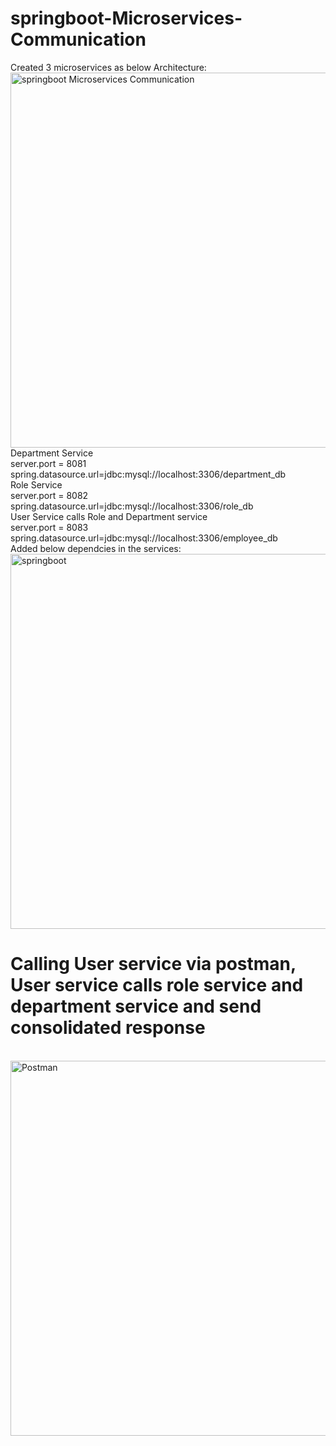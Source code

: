 # springboot-Microservices-Communication

<html>
Created 3 microservices as below Architecture:
  <br>
  <img src="https://github.com/sathees-saty/springboot-Microservices-Communication/assets/65384711/fbbc2ad7-77d3-4600-af96-6e46cac72039" alt="springboot Microservices Communication" width="800" height="600">
<br>
Department Service
  <br>
server.port = 8081
  <br>
spring.datasource.url=jdbc:mysql://localhost:3306/department_db
<br>
  Role Service
  <br>
server.port = 8082
  <br>
spring.datasource.url=jdbc:mysql://localhost:3306/role_db
<br>
  User Service calls Role and Department service
  <br>
server.port = 8083
<br>
  spring.datasource.url=jdbc:mysql://localhost:3306/employee_db
<br>
Added below dependcies in the services:
  <br>
    <img src="https://github.com/sathees-saty/springboot-Microservices-Communication/assets/65384711/5aad7d0b-dc50-407f-bd09-16460821a01d" alt="springboot" width="800" height="600">
<br>
  <h1>
  Calling User service via postman, User service calls role service and department service and send consolidated response
  </h1>
  <br>
    <img src="https://github.com/sathees-saty/springboot-Microservices-Communication/assets/65384711/40deb62d-4afe-450f-827e-5ec9c29a8670" alt="Postman" width="800" height="600">
<br>
</html>
